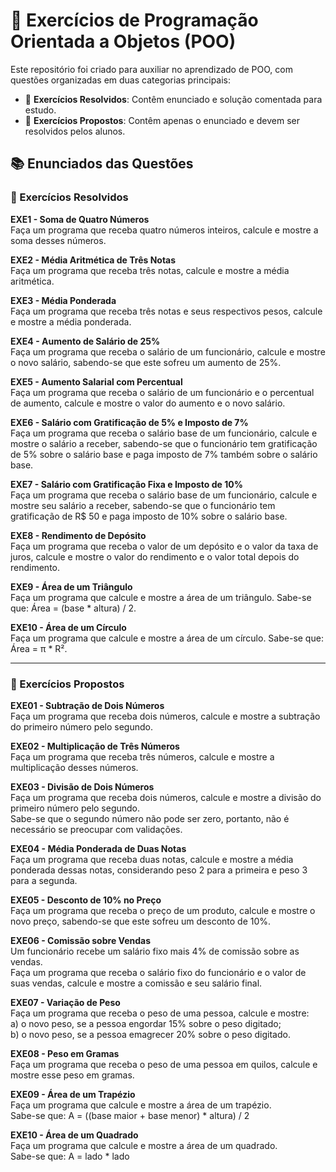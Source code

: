 # 🧠 Exercícios de Programação Orientada a Objetos (POO)

Este repositório foi criado para auxiliar no aprendizado de POO, com questões organizadas em duas categorias principais:

- 📖 **Exercícios Resolvidos**: Contêm enunciado e solução comentada para estudo.
- 📝 **Exercícios Propostos**: Contêm apenas o enunciado e devem ser resolvidos pelos alunos.

## 📚 Enunciados das Questões

### 📖 Exercícios Resolvidos

**EXE1 - Soma de Quatro Números**  
Faça um programa que receba quatro números inteiros, calcule e mostre a soma desses números.

**EXE2 - Média Aritmética de Três Notas**  
Faça um programa que receba três notas, calcule e mostre a média aritmética.

**EXE3 - Média Ponderada**  
Faça um programa que receba três notas e seus respectivos pesos, calcule e mostre a média ponderada.

**EXE4 - Aumento de Salário de 25%**  
Faça um programa que receba o salário de um funcionário, calcule e mostre o novo salário, sabendo-se que este sofreu um aumento de 25%.

**EXE5 - Aumento Salarial com Percentual**  
Faça um programa que receba o salário de um funcionário e o percentual de aumento, calcule e mostre o valor do aumento e o novo salário.

**EXE6 - Salário com Gratificação de 5% e Imposto de 7%**  
Faça um programa que receba o salário base de um funcionário, calcule e mostre o salário a receber, sabendo-se que o funcionário tem gratificação de 5% sobre o salário base e paga imposto de 7% também sobre o salário base.

**EXE7 - Salário com Gratificação Fixa e Imposto de 10%**  
Faça um programa que receba o salário base de um funcionário, calcule e mostre seu salário a receber, sabendo-se que o funcionário tem gratificação de R$ 50 e paga imposto de 10% sobre o salário base.

**EXE8 - Rendimento de Depósito**  
Faça um programa que receba o valor de um depósito e o valor da taxa de juros, calcule e mostre o valor do rendimento e o valor total depois do rendimento.

**EXE9 - Área de um Triângulo**  
Faça um programa que calcule e mostre a área de um triângulo. Sabe-se que: Área = (base * altura) / 2.

**EXE10 - Área de um Círculo**  
Faça um programa que calcule e mostre a área de um círculo. Sabe-se que: Área = π * R².

---

### 📝 Exercícios Propostos

**EXE01 - Subtração de Dois Números**  
Faça um programa que receba dois números, calcule e mostre a subtração do primeiro número pelo segundo.

**EXE02 - Multiplicação de Três Números**  
Faça um programa que receba três números, calcule e mostre a multiplicação desses números.

**EXE03 - Divisão de Dois Números**  
Faça um programa que receba dois números, calcule e mostre a divisão do primeiro número pelo segundo.  
Sabe-se que o segundo número não pode ser zero, portanto, não é necessário se preocupar com validações.

**EXE04 - Média Ponderada de Duas Notas**  
Faça um programa que receba duas notas, calcule e mostre a média ponderada dessas notas, considerando peso 2 para a primeira e peso 3 para a segunda.

**EXE05 - Desconto de 10% no Preço**  
Faça um programa que receba o preço de um produto, calcule e mostre o novo preço, sabendo-se que este sofreu um desconto de 10%.

**EXE06 - Comissão sobre Vendas**  
Um funcionário recebe um salário fixo mais 4% de comissão sobre as vendas.  
Faça um programa que receba o salário fixo do funcionário e o valor de suas vendas, calcule e mostre a comissão e seu salário final.

**EXE07 - Variação de Peso**  
Faça um programa que receba o peso de uma pessoa, calcule e mostre:  
a) o novo peso, se a pessoa engordar 15% sobre o peso digitado;  
b) o novo peso, se a pessoa emagrecer 20% sobre o peso digitado.

**EXE08 - Peso em Gramas**  
Faça um programa que receba o peso de uma pessoa em quilos, calcule e mostre esse peso em gramas.

**EXE09 - Área de um Trapézio**  
Faça um programa que calcule e mostre a área de um trapézio.  
Sabe-se que: A = ((base maior + base menor) * altura) / 2

**EXE10 - Área de um Quadrado**  
Faça um programa que calcule e mostre a área de um quadrado.  
Sabe-se que: A = lado * lado
